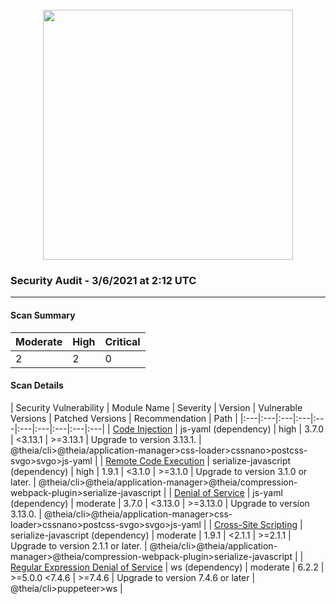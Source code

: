 <div align='center'><br /><img src="https://raw.githubusercontent.com/theia-ide/security-audit/master/assets/security-header.png" width="400px"/></div>

### Security Audit - 3/6/2021 at 2:12 UTC
-- -

#### Scan Summary

| Moderate | High | Critical |
|:---|:---|:---|
| 2 | 2 | 0 |


#### Scan Details

| Security Vulnerability | Module Name | Severity | Version | Vulnerable Versions | Patched Versions | Recommendation | Path |
|:---|:---|:---|:---|:---|:---|:---|:---|:---|:---|
| [Code Injection](https://npmjs.com/advisories/813) | js-yaml (dependency) | high | 3.7.0 | <3.13.1 | >=3.13.1 | Upgrade to version 3.13.1. | @theia/cli>@theia/application-manager>css-loader>cssnano>postcss-svgo>svgo>js-yaml |
| [Remote Code Execution](https://npmjs.com/advisories/1548) | serialize-javascript (dependency) | high | 1.9.1 | <3.1.0 | >=3.1.0 | Upgrade to version 3.1.0 or later. | @theia/cli>@theia/application-manager>@theia/compression-webpack-plugin>serialize-javascript |
| [Denial of Service](https://npmjs.com/advisories/788) | js-yaml (dependency) | moderate | 3.7.0 | <3.13.0 | >=3.13.0 | Upgrade to version 3.13.0. | @theia/cli>@theia/application-manager>css-loader>cssnano>postcss-svgo>svgo>js-yaml |
| [Cross-Site Scripting](https://npmjs.com/advisories/1426) | serialize-javascript (dependency) | moderate | 1.9.1 | <2.1.1 | >=2.1.1 | Upgrade to version 2.1.1 or later. | @theia/cli>@theia/application-manager>@theia/compression-webpack-plugin>serialize-javascript |
| [Regular Expression Denial of Service](https://npmjs.com/advisories/1748) | ws (dependency) | moderate | 6.2.2 | >=5.0.0 <7.4.6 | >=7.4.6 | Upgrade to version 7.4.6 or later | @theia/cli>puppeteer>ws |

